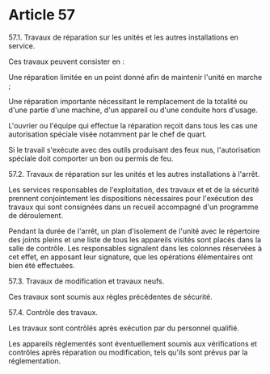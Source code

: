 # Article 57

57.1. Travaux de réparation sur les unités et les autres installations en service.

Ces travaux peuvent consister en :

Une réparation limitée en un point donné afin de maintenir l'unité en marche ;

Une réparation importante nécessitant le remplacement de la totalité ou d'une partie d'une machine, d'un appareil ou d'une conduite hors d'usage.

L'ouvrier ou l'équipe qui effectue la réparation reçoit dans tous les cas une autorisation spéciale visée notamment par le chef de quart.

Si le travail s'exécute avec des outils produisant des feux nus, l'autorisation spéciale doit comporter un bon ou permis de feu.

57.2. Travaux de réparation sur les unités et les autres installations à l'arrêt.

Les services responsables de l'exploitation, des travaux et et de la sécurité prennent conjointement les dispositions nécessaires pour l'exécution des travaux qui sont consignées dans un recueil accompagné d'un programme de déroulement.

Pendant la durée de l'arrêt, un plan d'isolement de l'unité avec le répertoire des joints pleins et une liste de tous les appareils visités sont placés dans la salle de contrôle. Les responsables signalent dans les colonnes réservées à cet effet, en apposant leur signature, que les opérations élémentaires ont bien été effectuées.

57.3. Travaux de modification et travaux neufs.

Ces travaux sont soumis aux règles précédentes de sécurité.

57.4. Contrôle des travaux.

Les travaux sont contrôlés après exécution par du personnel qualifié.

Les appareils réglementés sont éventuellement soumis aux vérifications et contrôles après réparation ou modification, tels qu'ils sont prévus par la réglementation.
